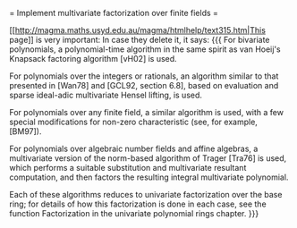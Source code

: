 = Implement multivariate factorization over finite fields =

[[http://magma.maths.usyd.edu.au/magma/htmlhelp/text315.htm|This page]] is very important:   In case they delete it, it says:
{{{
For bivariate polynomials, a polynomial-time algorithm in the same spirit as van Hoeij's Knapsack factoring algorithm [vH02] is used.

For polynomials over the integers or rationals, an algorithm similar to that presented in [Wan78] and [GCL92, section 6.8], based on evaluation and sparse ideal-adic multivariate Hensel lifting, is used.

For polynomials over any finite field, a similar algorithm is used, with a few special modifications for non-zero characteristic (see, for example, [BM97]).

For polynomials over algebraic number fields and affine algebras, a multivariate version of the norm-based algorithm of Trager [Tra76] is used, which performs a suitable substitution and multivariate resultant computation, and then factors the resulting integral multivariate polynomial.

Each of these algorithms reduces to univariate factorization over the base ring; for details of how this factorization is done in each case, see the function Factorization in the univariate polynomial rings chapter.
}}}
